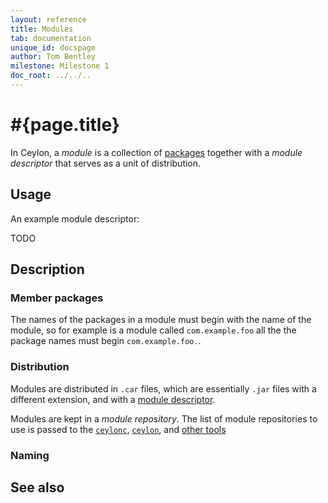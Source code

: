 ```yaml
---
layout: reference
title: Modules
tab: documentation
unique_id: docspage
author: Tom Bentley
milestone: Milestone 1
doc_root: ../../..
---
```


# #{page.title}

In Ceylon, a *module* is a collection of [packages](../package) together with a 
*module descriptor* that serves as a unit of distribution.

## Usage 

An example module descriptor:

TODO

## Description

### Member packages

The names of the packages in a module must begin with the name of the module,
so for example is a module called `com.example.foo` all the the package names
must begin `com.example.foo.`.

### Distribution

Modules are distributed in `.car` files, which are essentially `.jar` files 
with a different extension, and with a [module descriptor](#usage).

Modules are kept in a *module repository*. The list of module 
repositories to use is passed to the 
[`ceylonc`](#{page.doc_root}/reference/tool/ceylonc), 
[`ceylon`](#{page.doc_root}/reference/tool/ceylon),  and 
[other tools](#{page.doc_root}/reference/#tools)

### Naming






## See also


